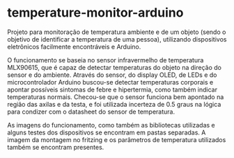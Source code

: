 # temperature-monitor-arduino
Projeto para monitoração de temperatura ambiente e de um objeto (sendo o objetivo de identificar a temperatura de uma pessoa), utilizando dispositivos eletrônicos facilmente encontráveis e Arduino. 

O funcionamento se baseia no sensor infravermelho de temperatura MLX90615, que  é capaz de detectar temperaturas do objeto na direção do sensor e do ambiente.
Através do sensor, do display OLED, de LEDs e do microcontrolador Arduino buscou-se detectar temperaturas corporais e apontar possíveis sintomas de febre e hipertermia, como também indicar temperaturas normais.
Checou-se que o sensor funciona bem apontado na região das axilas e da testa, e foi utilizada incerteza de 0.5 graus na lógica para condizer com o datasheet do sensor de temperatura.

As imagens do funcionamento, como também as bibliotecas utilizadas e alguns testes dos dispositivos se encontram em pastas separadas. A imagem da montagem no fritzing e os parâmetros de temperatura utilizados também se encontram presentes.
